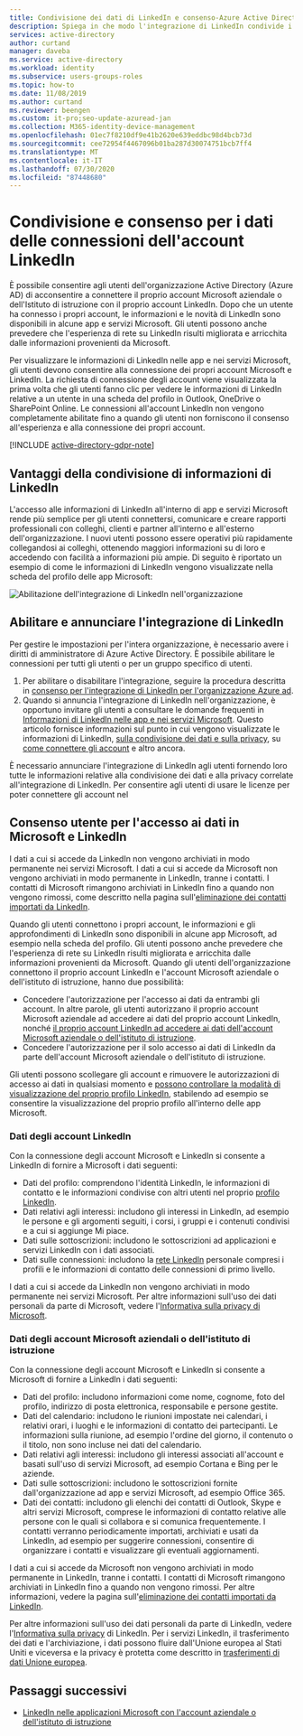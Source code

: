 ```yaml
---
title: Condivisione dei dati di LinkedIn e consenso-Azure Active Directory | Microsoft Docs
description: Spiega in che modo l'integrazione di LinkedIn condivide i dati tramite app Microsoft in Azure Active Directory
services: active-directory
author: curtand
manager: daveba
ms.service: active-directory
ms.workload: identity
ms.subservice: users-groups-roles
ms.topic: how-to
ms.date: 11/08/2019
ms.author: curtand
ms.reviewer: beengen
ms.custom: it-pro;seo-update-azuread-jan
ms.collection: M365-identity-device-management
ms.openlocfilehash: 01ec7f8210df9e41b2620e639eddbc98d4bcb73d
ms.sourcegitcommit: cee72954f4467096b01ba287d30074751bcb7ff4
ms.translationtype: MT
ms.contentlocale: it-IT
ms.lasthandoff: 07/30/2020
ms.locfileid: "87448680"
---
```

# <a name="linkedin-account-connections-data-sharing-and-consent"></a>Condivisione e consenso per i dati delle connessioni dell'account LinkedIn

È possibile consentire agli utenti dell'organizzazione Active Directory (Azure AD) di acconsentire a connettere il proprio account Microsoft aziendale o dell'Istituto di istruzione con il proprio account LinkedIn. Dopo che un utente ha connesso i propri account, le informazioni e le novità di LinkedIn sono disponibili in alcune app e servizi Microsoft. Gli utenti possono anche prevedere che l'esperienza di rete su LinkedIn risulti migliorata e arricchita dalle informazioni provenienti da Microsoft.

Per visualizzare le informazioni di LinkedIn nelle app e nei servizi Microsoft, gli utenti devono consentire alla connessione dei propri account Microsoft e LinkedIn. La richiesta di connessione degli account viene visualizzata la prima volta che gli utenti fanno clic per vedere le informazioni di LinkedIn relative a un utente in una scheda del profilo in Outlook, OneDrive o SharePoint Online. Le connessioni all'account LinkedIn non vengono completamente abilitate fino a quando gli utenti non forniscono il consenso all'esperienza e alla connessione dei propri account.

[!INCLUDE [active-directory-gdpr-note](../../../includes/gdpr-hybrid-note.md)]

## <a name="benefits-of-sharing-linkedin-information"></a>Vantaggi della condivisione di informazioni di LinkedIn

L'accesso alle informazioni di LinkedIn all'interno di app e servizi Microsoft rende più semplice per gli utenti connettersi, comunicare e creare rapporti professionali con colleghi, clienti e partner all'interno e all'esterno dell'organizzazione. I nuovi utenti possono essere operativi più rapidamente collegandosi ai colleghi, ottenendo maggiori informazioni su di loro e accedendo con facilità a informazioni più ampie. Di seguito è riportato un esempio di come le informazioni di LinkedIn vengono visualizzate nella scheda del profilo delle app Microsoft:

![Abilitazione dell'integrazione di LinkedIn nell'organizzazione](./media/linkedin-user-consent/display-example.png)

## <a name="enable-and-announce-linkedin-integration"></a>Abilitare e annunciare l'integrazione di LinkedIn

Per gestire le impostazioni per l'intera organizzazione, è necessario avere i diritti di amministratore di Azure Active Directory. È possibile abilitare le connessioni per tutti gli utenti o per un gruppo specifico di utenti.

1. Per abilitare o disabilitare l'integrazione, seguire la procedura descritta in [consenso per l'integrazione di LinkedIn per l'organizzazione Azure ad](linkedin-integration.md).
2. Quando si annuncia l'integrazione di LinkedIn nell'organizzazione, è opportuno invitare gli utenti a consultare le domande frequenti in [Informazioni di LinkedIn nelle app e nei servizi Microsoft](https://support.office.com/article/about-linkedin-information-and-features-in-microsoft-apps-and-services-dc81cc70-4d64-4755-9f1c-b9536e34d381). Questo articolo fornisce informazioni sul punto in cui vengono visualizzate le informazioni di LinkedIn, [sulla condivisione dei dati e sulla privacy](https://support.microsoft.com/office/your-data-ae9c08a7-4d06-45b5-a065-320a97bc1400), su [come connettere gli account](https://support.microsoft.com/office/connect-your-linkedin-and-work-or-school-accounts-c7c245f2-fa56-4c9b-ba20-3fceb23c5772) e altro ancora.

È necessario annunciare l'integrazione di LinkedIn agli utenti fornendo loro tutte le informazioni relative alla condivisione dei dati e alla privacy correlate all'integrazione di LinkedIn. Per consentire agli utenti di usare le licenze per poter connettere gli account nel 

## <a name="user-consent-for-data-access-in-microsoft-and-linkedin"></a>Consenso utente per l'accesso ai dati in Microsoft e LinkedIn

I dati a cui si accede da LinkedIn non vengono archiviati in modo permanente nei servizi Microsoft. I dati a cui si accede da Microsoft non vengono archiviati in modo permanente in LinkedIn, tranne i contatti. I contatti di Microsoft rimangono archiviati in LinkedIn fino a quando non vengono rimossi, come descritto nella pagina sull'[eliminazione dei contatti importati da LinkedIn](https://www.linkedin.com/help/linkedin/answer/43377).

Quando gli utenti connettono i propri account, le informazioni e gli approfondimenti di LinkedIn sono disponibili in alcune app Microsoft, ad esempio nella scheda del profilo. Gli utenti possono anche prevedere che l'esperienza di rete su LinkedIn risulti migliorata e arricchita dalle informazioni provenienti da Microsoft.
Quando gli utenti dell'organizzazione connettono il proprio account LinkedIn e l'account Microsoft aziendale o dell'istituto di istruzione, hanno due possibilità:

* Concedere l'autorizzazione per l'accesso ai dati da entrambi gli account. In altre parole, gli utenti autorizzano il proprio account Microsoft aziendale ad accedere ai dati del proprio account LinkedIn, nonché [il proprio account LinkedIn ad accedere ai dati dell'account Microsoft aziendale o dell'istituto di istruzione](https://www.linkedin.com/help/linkedin/answer/84077).
* Concedere l'autorizzazione per il solo accesso ai dati di LinkedIn da parte dell'account Microsoft aziendale o dell'istituto di istruzione.

Gli utenti possono scollegare gli account e rimuovere le autorizzazioni di accesso ai dati in qualsiasi momento e [possono controllare la modalità di visualizzazione del proprio profilo LinkedIn](https://www.linkedin.com/help/linkedin/answer/83), stabilendo ad esempio se consentire la visualizzazione del proprio profilo all'interno delle app Microsoft.

### <a name="linkedin-account-data"></a>Dati degli account LinkedIn

Con la connessione degli account Microsoft e LinkedIn si consente a LinkedIn di fornire a Microsoft i dati seguenti:

* Dati del profilo: comprendono l'identità LinkedIn, le informazioni di contatto e le informazioni condivise con altri utenti nel proprio [profilo LinkedIn](https://www.linkedin.com/help/linkedin/answer/15493).
* Dati relativi agli interessi: includono gli interessi in LinkedIn, ad esempio le persone e gli argomenti seguiti, i corsi, i gruppi e i contenuti condivisi e a cui si aggiunge Mi piace.
* Dati sulle sottoscrizioni: includono le sottoscrizioni ad applicazioni e servizi LinkedIn con i dati associati. 
* Dati sulle connessioni: includono la [rete LinkedIn](https://www.linkedin.com/help/linkedin/answer/110) personale compresi i profili e le informazioni di contatto delle connessioni di primo livello.

I dati a cui si accede da LinkedIn non vengono archiviati in modo permanente nei servizi Microsoft. Per altre informazioni sull'uso dei dati personali da parte di Microsoft, vedere l'[Informativa sulla privacy di Microsoft](https://privacy.microsoft.com/privacystatement/).

### <a name="microsoft-work-or-school-account-data"></a>Dati degli account Microsoft aziendali o dell'istituto di istruzione

Con la connessione degli account Microsoft e LinkedIn si consente a Microsoft di fornire a LinkedIn i dati seguenti:

* Dati del profilo: includono informazioni come nome, cognome, foto del profilo, indirizzo di posta elettronica, responsabile e persone gestite.
* Dati del calendario: includono le riunioni impostate nei calendari, i relativi orari, i luoghi e le informazioni di contatto dei partecipanti. Le informazioni sulla riunione, ad esempio l'ordine del giorno, il contenuto o il titolo, non sono incluse nei dati del calendario.
* Dati relativi agli interessi: includono gli interessi associati all'account e basati sull'uso di servizi Microsoft, ad esempio Cortana e Bing per le aziende.
* Dati sulle sottoscrizioni: includono le sottoscrizioni fornite dall'organizzazione ad app e servizi Microsoft, ad esempio Office 365.
* Dati dei contatti: includono gli elenchi dei contatti di Outlook, Skype e altri servizi Microsoft, comprese le informazioni di contatto relative alle persone con le quali si collabora e si comunica frequentemente. I contatti verranno periodicamente importati, archiviati e usati da LinkedIn, ad esempio per suggerire connessioni, consentire di organizzare i contatti e visualizzare gli eventuali aggiornamenti.

I dati a cui si accede da Microsoft non vengono archiviati in modo permanente in LinkedIn, tranne i contatti. I contatti di Microsoft rimangono archiviati in LinkedIn fino a quando non vengono rimossi. Per altre informazioni, vedere la pagina sull'[eliminazione dei contatti importati da LinkedIn](https://www.linkedin.com/help/linkedin/answer/43377).

Per altre informazioni sull'uso dei dati personali da parte di LinkedIn, vedere l'[Informativa sulla privacy](https://www.linkedin.com/legal/privacy-policy) di LinkedIn. Per i servizi LinkedIn, il trasferimento dei dati e l'archiviazione, i dati possono fluire dall'Unione europea al Stati Uniti e viceversa e la privacy è protetta come descritto in [trasferimenti di dati Unione europea](https://www.linkedin.com/help/linkedin/answer/62533).

## <a name="next-steps"></a>Passaggi successivi

* [LinkedIn nelle applicazioni Microsoft con l'account aziendale o dell'istituto di istruzione](https://www.linkedin.com/help/linkedin/answer/84077)
